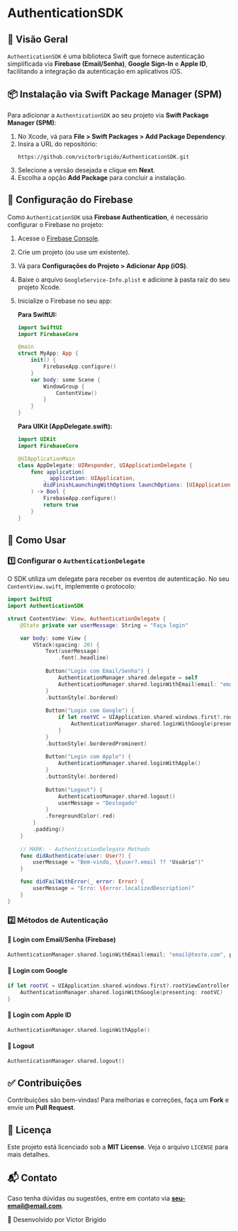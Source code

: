 # AuthenticationSDK

## 📌 Visão Geral

`AuthenticationSDK` é uma biblioteca Swift que fornece autenticação simplificada via **Firebase (Email/Senha)**, **Google Sign-In** e **Apple ID**, facilitando a integração da autenticação em aplicativos iOS.

## 📦 Instalação via Swift Package Manager (SPM)

Para adicionar a `AuthenticationSDK` ao seu projeto via **Swift Package Manager (SPM)**:

1. No Xcode, vá para **File > Swift Packages > Add Package Dependency**.
2. Insira a URL do repositório:
   ```
   https://github.com/victorbrigido/AuthenticationSDK.git
   ```
3. Selecione a versão desejada e clique em **Next**.
4. Escolha a opção **Add Package** para concluir a instalação.

## 🔧 Configuração do Firebase

Como `AuthenticationSDK` usa **Firebase Authentication**, é necessário configurar o Firebase no projeto:

1. Acesse o [Firebase Console](https://console.firebase.google.com/).
2. Crie um projeto (ou use um existente).
3. Vá para **Configurações do Projeto > Adicionar App (iOS)**.
4. Baixe o arquivo `GoogleService-Info.plist` e adicione à pasta raiz do seu projeto Xcode.
5. Inicialize o Firebase no seu app:

   **Para SwiftUI:**
   ```swift
   import SwiftUI
   import FirebaseCore

   @main
   struct MyApp: App {
       init() {
           FirebaseApp.configure()
       }
       var body: some Scene {
           WindowGroup {
               ContentView()
           }
       }
   }
   ```

   **Para UIKit (AppDelegate.swift):**
   ```swift
   import UIKit
   import FirebaseCore

   @UIApplicationMain
   class AppDelegate: UIResponder, UIApplicationDelegate {
       func application(
           _ application: UIApplication,
           didFinishLaunchingWithOptions launchOptions: [UIApplication.LaunchOptionsKey: Any]?
       ) -> Bool {
           FirebaseApp.configure()
           return true
       }
   }
   ```

## 🚀 Como Usar

### 1️⃣ Configurar o `AuthenticationDelegate`
O SDK utiliza um delegate para receber os eventos de autenticação. No seu `ContentView.swift`, implemente o protocolo:

```swift
import SwiftUI
import AuthenticationSDK

struct ContentView: View, AuthenticationDelegate {
    @State private var userMessage: String = "Faça login"

    var body: some View {
        VStack(spacing: 20) {
            Text(userMessage)
                .font(.headline)
            
            Button("Login com Email/Senha") {
                AuthenticationManager.shared.delegate = self
                AuthenticationManager.shared.loginWithEmail(email: "email@teste.com", password: "123456")
            }
            .buttonStyle(.bordered)
            
            Button("Login com Google") {
                if let rootVC = UIApplication.shared.windows.first?.rootViewController {
                    AuthenticationManager.shared.loginWithGoogle(presenting: rootVC)
                }
            }
            .buttonStyle(.borderedProminent)
            
            Button("Login com Apple") {
                AuthenticationManager.shared.loginWithApple()
            }
            .buttonStyle(.bordered)
            
            Button("Logout") {
                AuthenticationManager.shared.logout()
                userMessage = "Deslogado"
            }
            .foregroundColor(.red)
        }
        .padding()
    }
    
    // MARK: - AuthenticationDelegate Methods
    func didAuthenticate(user: User?) {
        userMessage = "Bem-vindo, \(user?.email ?? "Usuário")"
    }

    func didFailWithError(_ error: Error) {
        userMessage = "Erro: \(error.localizedDescription)"
    }
}
```

### 2️⃣ Métodos de Autenticação

#### 🔹 **Login com Email/Senha (Firebase)**
```swift
AuthenticationManager.shared.loginWithEmail(email: "email@teste.com", password: "123456")
```

#### 🔹 **Login com Google**
```swift
if let rootVC = UIApplication.shared.windows.first?.rootViewController {
    AuthenticationManager.shared.loginWithGoogle(presenting: rootVC)
}
```

#### 🔹 **Login com Apple ID**
```swift
AuthenticationManager.shared.loginWithApple()
```

#### 🔹 **Logout**
```swift
AuthenticationManager.shared.logout()
```

## ✅ Contribuições
Contribuições são bem-vindas! Para melhorias e correções, faça um **Fork** e envie um **Pull Request**.

## 📜 Licença
Este projeto está licenciado sob a **MIT License**. Veja o arquivo `LICENSE` para mais detalhes.

## 📬 Contato
Caso tenha dúvidas ou sugestões, entre em contato via **seu-email@email.com**.

🚀 Desenvolvido por Victor Brigido

